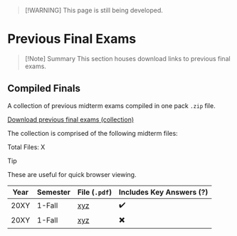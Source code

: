 > [!WARNING] This page is still being developed.

# Previous Final Exams

> [!Note] Summary
> This section houses download links to previous final exams.

## Compiled Finals

A collection of previous midterm exams compiled in one pack `.zip` file.

[Download previous final exams (collection)](/resources/finals)

The collection is comprised of the following midterm files:

Total Files: X

> [!TIP]
> These are useful for quick browser viewing.

| Year | Semester | File (`.pdf`) | Includes Key Answers (?) |
|---|---|---|---|
|20XY|1-Fall|[xyz](/resources/finals)|:heavy_check_mark:|
|20XY|1-Fall|[xyz](/resources/finals)|:heavy_multiplication_x:|